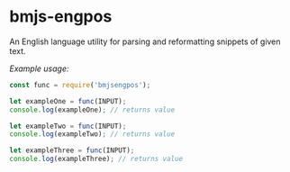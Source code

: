 # bmjs-engpos
An English language utility for parsing and reformatting snippets of given text.

*Example usage:*
```javascript
const func = require('bmjsengpos');

let exampleOne = func(INPUT);
console.log(exampleOne); // returns value

let exampleTwo = func(INPUT);
console.log(exampleTwo); // returns value

let exampleThree = func(INPUT);
console.log(exampleThree); // returns value
```
